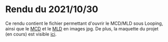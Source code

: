 # Rendu du 2021/10/30

Ce rendu contient le fichier permettant d'ouvrir le MCD/MLD sous Looping, ainsi que le [MCD](MCD.png) et le [MLD](MLD.png) en images jpg.
De plus, la maquette du projet (en cours) est visible [ici](https://www.figma.com/file/un9vhlDOD075bUpPSiq4Rp/Projet-java?node-id=0%3A1).

